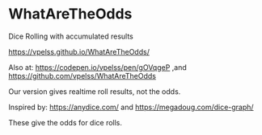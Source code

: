 # WhatAreTheOdds
Dice Rolling with accumulated results

https://vpelss.github.io/WhatAreTheOdds/

Also at: https://codepen.io/vpelss/pen/gOVqgeP ,and https://github.com/vpelss/WhatAreTheOdds

Our version gives realtime roll results, not the odds.

Inspired by: https://anydice.com/ and https://megadoug.com/dice-graph/

These give the odds for dice rolls.
